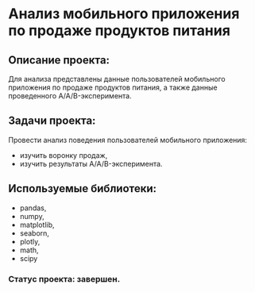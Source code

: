# Анализ мобильного приложения по продаже продуктов питания

## Описание проекта:
Для анализа представлены данные пользователей мобильного приложения по продаже продуктов питания, а также данные проведенного A/A/B-эксперимента.

## Задачи проекта:
Провести анализ поведения пользователей мобильного приложения:
- изучить воронку продаж,
- изучить результаты A/A/B-эксперимента.  

## Используемые библиотеки:
- pandas,
- numpy,
- matplotlib,
- seaborn,
- plotly,
- math,
- scipy

### Статус проекта: завершен.
